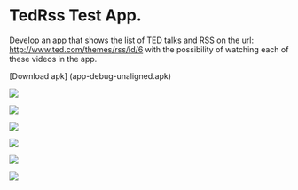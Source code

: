 # TedRss Test App.
Develop an app that shows the list of TED talks and RSS on the url: http://www.ted.com/themes/rss/id/6 with the possibility of watching each of these videos in the app.

  [Download apk] (app-debug-unaligned.apk)
  
  
![](Screenshot_2015-05-18-12-11-58.png)

![](Screenshot_2015-05-18-12-12-10.png)

![](Screenshot_2015-05-18-12-12-36.png)

![](Screenshot_2015-05-18-12-12-51.png)

![](Screenshot_2015-05-18-12-13-01.png)

![](Screenshot_2015-05-18-12-13-32.png)
